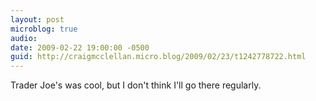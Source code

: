 ```yaml
---
layout: post
microblog: true
audio: 
date: 2009-02-22 19:00:00 -0500
guid: http://craigmcclellan.micro.blog/2009/02/23/t1242778722.html
---
```

Trader Joe's was cool, but I don't think I'll go there regularly.
